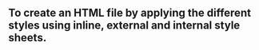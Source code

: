 ## To create an HTML file by applying the different styles using inline, external and internal style sheets.
